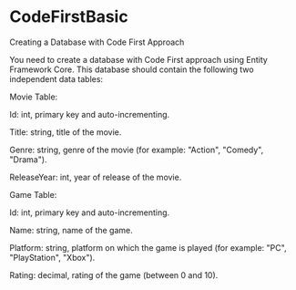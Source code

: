 # CodeFirstBasic

Creating a Database with Code First Approach

You need to create a database with Code First approach using Entity Framework Core. This database should contain the following two independent data tables:

Movie Table:

Id: int, primary key and auto-incrementing.

Title: string, title of the movie.

Genre: string, genre of the movie (for example: "Action", "Comedy", "Drama").

ReleaseYear: int, year of release of the movie.

Game Table:

Id: int, primary key and auto-incrementing.

Name: string, name of the game.

Platform: string, platform on which the game is played (for example: "PC", "PlayStation", "Xbox").

Rating: decimal, rating of the game (between 0 and 10).
